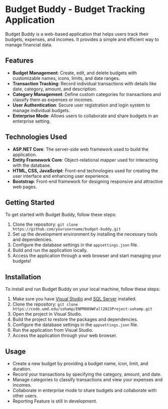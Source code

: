 # Budget Buddy - Budget Tracking Application

Budget Buddy is a web-based application that helps users track their budgets, expenses, and incomes. It provides a simple and efficient way to manage financial data.

## Features

- **Budget Management**: Create, edit, and delete budgets with customizable names, icons, limits, and date ranges.
- **Transaction Tracking**: Record individual transactions with details like date, category, amount, and description.
- **Category Management**: Define custom categories for transactions and classify them as expenses or incomes.
- **User Authentication**: Secure user registration and login system to manage individual budgets.
- **Enterprise Mode**: Allows users to collaborate and share budgets in an enterprise setting.

## Technologies Used

- **ASP.NET Core**: The server-side web framework used to build the application.
- **Entity Framework Core**: Object-relational mapper used for interacting with the database.
- **HTML, CSS, JavaScript**: Front-end technologies used for creating the user interface and enhancing user experience.
- **Bootstrap**: Front-end framework for designing responsive and attractive web pages.

## Getting Started

To get started with Budget Buddy, follow these steps:

1. Clone the repository: `git clone https://github.com/yourusername/budget-buddy.git`
2. Set up the development environment by installing the necessary tools and dependencies.
3. Configure the database settings in the `appsettings.json` file.
4. Build and run the application locally.
5. Access the application through a web browser and start managing your budgets!

## Installation

To install and run Budget Buddy on your local machine, follow these steps:

1. Make sure you have [Visual Studio](https://visualstudio.microsoft.com/) and [SQL Server](https://www.microsoft.com/en-us/sql-server/sql-server-downloads) installed.
2. Clone the repository: `git clone https://code.umd.edu/sohamp/ENPM809WFall2023Project-sohamp.git`
3. Open the project in Visual Studio.
4. Build the project to restore the packages and dependencies.
5. Configure the database settings in the `appsettings.json` file.
6. Run the application from Visual Studio.
7. Access the application through your web browser.

## Usage

- Create a new budget by providing a budget name, icon, limit, and duration.
- Record your transactions by specifying the category, amount, and date.
- Manage categories to classify transactions and view your expenses and incomes.
- Collaborate in enterprise mode to share budgets and collaborate with other users.
- Reporting Feature is still in development.


